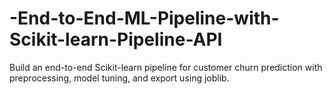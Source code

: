 # -End-to-End-ML-Pipeline-with-Scikit-learn-Pipeline-API
Build an end-to-end Scikit-learn pipeline for customer churn prediction with preprocessing, model tuning, and export using joblib.
